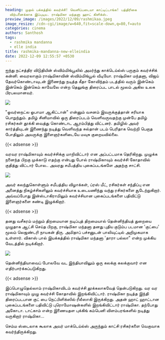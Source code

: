 ```yaml
---
heading: முதல் பக்கத்தில் கவர்ச்சி! வெளிப்படையா காட்டிட்டாங்க! பத்திரிகை
  விற்பனைக்காக இப்புடிய. ராஷ்மிகா மந்தனா ஹாட் கிளிக்ஸ்.
preview_image: /images/2022/12/09/rashmikaa.jpeg
image_resize: /cdn-cgi/image/w=640,fit=scale-down,q=80,f=auto
categories: cinema
authors: Santhosh
tags:
  - rashmika mandanna
  - elle india
title: rashmika-mandanna-new-elleindia
date: 2022-12-09 12:55:57 +0530
---
```

ஐந்து நட்சத்திர விடுதியின் ஸ்விம்மிங்பூலில் அமர்ந்து காக்டெய்ல்ஸ் பருகும் கவர்ச்சிக் கன்னி. வைரலாகும் ராஷ்மிகாவின் ஸ்விம்மிங்பூல் வீடியோ.
ராஷ்மிகா மந்தனா, விஜய் தேவர்கொண்டாவுடன் இணைந்து நடித்த கீதா கோவிந்தம் படத்தில் வரும் இன்கெம் இன்கெம் இன்கெம் காவேலே என்ற தெலுங்கு திரைப்பட பாடல் மூலம் அகில உலக பிரபலமானவர். 

![](/images/2022/12/09/rashmika-mandanna-new-elleindia.jpeg)

"ஓவர்நைட்ல ஓபாமா ஆகிட்டான்" என்னும் வசனம் இவருக்குத்தான் சரியாக பொறுந்தும். தமிழ் சினிமாவில் ஒரு திரைப்படம் வெளிவருவதற்கு முன்பே தமிழ் ரசிகர்கள் தூக்கி வைத்து கொண்டாட ஆரம்பித்து விட்டனர். தமிழில் அவர் கார்த்தியுடன் இணைந்து நடித்து வெளிவந்த சுல்தான் படம் பெரிதாக வெற்றி பெறாத போதிலும் அவருக்கு இளைஞர்களிடையே மவுசு குறையவில்லை.

{{< adsense >}}


வரவர ராஷ்மிகாவும் கவர்ச்சிக்கு மாறிவிட்டார் என அப்பட்டமாக தெரிகிறது. முழுக்க நனைந்த பிறகு முக்காடு எதற்கு என்பது போல் ராஷ்மிகாவும் கவர்ச்சி கோதாவில் குதித்து விட்டார் போல.. அவரது சமீபத்திய புகைப்படங்களே அதற்கு சாட்சி.


![](/images/2022/12/09/rashmika-mandanna-new-elleindia2.jpeg)

அவர் கலந்துகொள்ளும் சமீபத்திய விழாக்கள், ப்ரஸ் மீட், ரசிகர்கள் சந்திப்பு என அனைத்து நிகழ்ச்சிகளிலும் கவர்ச்சியாக உடையணிந்து வந்து ரசிகர்களை சூடேற்றுகிறார். அவ்வப்போது இன்ஸ்டாகிராமிலும் கவர்ச்சியான புகைப்படங்களை பதிவிட்டு இளைஞர்களை சுண்டி இழுக்கிறார்.

{{< adsense >}}


தனது வசீகரம் மற்றும் திறமையான நடிப்புத் திறமையால் தென்னிந்தியத் துறையை முழுதாக ஆட்சி செய்த பிறகு, ராஷ்மிகா மந்தனா தனது புதிய குடும்ப படமான 'குட்பை' மூலம் லெஜண்டரி நாயகன் திரு. அமிதாப் பச்சனுடன் பாலிவுட்டில் அறிமுகமாக உள்ளார். விகாஸ் பால் இயக்கத்தில் ராஷ்மிகா மந்தனா 'தாரா பல்லா" என்ற முக்கிய வேடத்தில் நடிக்கிறார். 

![](/images/2022/12/09/rashmika-mandanna-new-elleindia4.jpeg)

தென்னிந்தியாவைப் போலவே வட இந்தியாவிலும் ஒரு கலக்கு கலக்குவார் என எதிர்பார்க்கப்படுகிறது.

{{< adsense >}}


இப்பொழுதெல்லாம் ராஷ்மிகாவிடம் கவர்ச்சி தூக்கலாகவேத் தென்படுகிறது. வர வர ராஷ்மிகாவும் முழு கவர்ச்சி கோதாவில் இறங்கிவிட்டார். ராஷ்மிகா நடித்த இந்தி திரைப்படபான குட் பை நெட்பிளிக்ஸில் ரீலீஸாகி இருக்கிறது. அதன் ஹாட் ஹாட்டான புகைப்படங்களை பதிவிட்டு புரொமோஷன்களில் இறங்கிவிட்டார் ராஷ்மிகா.
தற்போது அகோடா. டாட்காம் என்ற இணையதள புக்கிங் கம்பெனி விளம்பரங்களில் நடித்து வருகிறார் ராஷ்மிகா... 

செம்ம ஸ்டைலாக கூலாக அவர் மாக்டெய்ல்ஸ் அருந்தும் காட்சி ரசிகர்களை வெகுவாக கவர்ந்திருக்கிறது.